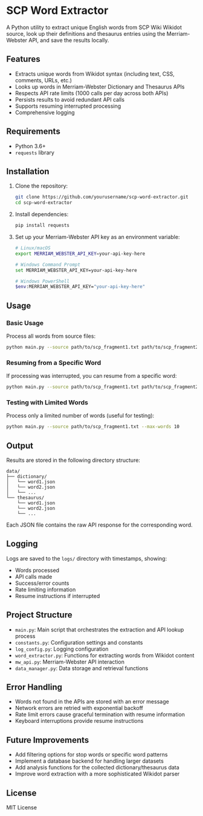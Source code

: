 # SCP Word Extractor

A Python utility to extract unique English words from SCP Wiki Wikidot source,
look up their definitions and thesaurus entries using the Merriam-Webster API,
and save the results locally.

## Features

- Extracts unique words from Wikidot syntax (including text, CSS, comments,
  URLs, etc.)
- Looks up words in Merriam-Webster Dictionary and Thesaurus APIs
- Respects API rate limits (1000 calls per day across both APIs)
- Persists results to avoid redundant API calls
- Supports resuming interrupted processing
- Comprehensive logging

## Requirements

- Python 3.6+
- `requests` library

## Installation

1. Clone the repository:

   ```bash
   git clone https://github.com/yourusername/scp-word-extractor.git
   cd scp-word-extractor
   ```

2. Install dependencies:

   ```bash
   pip install requests
   ```

3. Set up your Merriam-Webster API key as an environment variable:

   ```bash
   # Linux/macOS
   export MERRIAM_WEBSTER_API_KEY=your-api-key-here

   # Windows Command Prompt
   set MERRIAM_WEBSTER_API_KEY=your-api-key-here

   # Windows PowerShell
   $env:MERRIAM_WEBSTER_API_KEY="your-api-key-here"
   ```

## Usage

### Basic Usage

Process all words from source files:

```bash
python main.py --source path/to/scp_fragment1.txt path/to/scp_fragment2.txt
```

### Resuming from a Specific Word

If processing was interrupted, you can resume from a specific word:

```bash
python main.py --source path/to/scp_fragment1.txt path/to/scp_fragment2.txt --start-word example
```

### Testing with Limited Words

Process only a limited number of words (useful for testing):

```bash
python main.py --source path/to/scp_fragment1.txt --max-words 10
```

## Output

Results are stored in the following directory structure:

```plaintext
data/
├── dictionary/
│   └── word1.json
│   └── word2.json
│   └── ...
└── thesaurus/
    └── word1.json
    └── word2.json
    └── ...
```

Each JSON file contains the raw API response for the corresponding word.

## Logging

Logs are saved to the `logs/` directory with timestamps, showing:

- Words processed
- API calls made
- Success/error counts
- Rate limiting information
- Resume instructions if interrupted

## Project Structure

- `main.py`: Main script that orchestrates the extraction and API lookup process
- `constants.py`: Configuration settings and constants
- `log_config.py`: Logging configuration
- `word_extractor.py`: Functions for extracting words from Wikidot content
- `mw_api.py`: Merriam-Webster API interaction
- `data_manager.py`: Data storage and retrieval functions

## Error Handling

- Words not found in the APIs are stored with an error message
- Network errors are retried with exponential backoff
- Rate limit errors cause graceful termination with resume information
- Keyboard interruptions provide resume instructions

## Future Improvements

- Add filtering options for stop words or specific word patterns
- Implement a database backend for handling larger datasets
- Add analysis functions for the collected dictionary/thesaurus data
- Improve word extraction with a more sophisticated Wikidot parser

## License

MIT License
